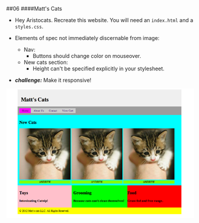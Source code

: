 ##06
####Matt's Cats

- Hey Aristocats.  Recreate this website.  You will need an `index.html` and a `styles.css`.  

- Elements of spec not immediately discernable from image:
	- Nav:
		- Buttons should change color on mouseover. 
	- New cats section:
		- Height can't be specified explicitly in your stylesheet.
- ***challenge:*** Make it responsive!

![image](screenshots/ex_06.png)

